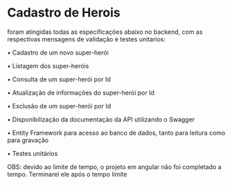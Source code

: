 # Cadastro de Herois

foram atingidas todas as especificações abaixo no backend, com as respectivas mensagens de validação e testes unitarios:


•	Cadastro de um novo super-herói

•	Listagem dos super-heróis

•	Consulta de um super-herói por Id

•	Atualização de informações do super-herói por Id

•	Exclusão de um super-herói por Id

•	Disponibilização da documentação da API utilizando o Swagger

•	Entity Framework para acesso ao banco de dados, tanto para leitura como para gravação

•	Testes unitários


OBS:
devido ao limite de tempo, o projeto em angular não foi completado a tempo. Terminarei ele após o tempo limite
